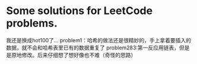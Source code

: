 # Some solutions for LeetCode problems.
我还是换成hot100了...
problem1：哈希的做法还是很精妙的，手上拿着要插入的数据，就不会和哈希表里已有的数据重复了
problem283:第一反应用链表，但是是原地修改。后来仔细想了想好像也不难（奇怪的思路）
